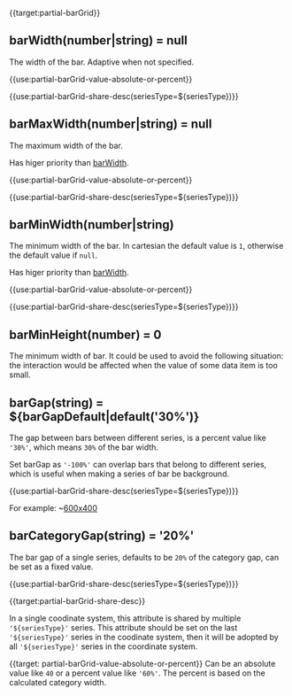 {{target:partial-barGrid}}

## barWidth(number|string) = null
The width of the bar. Adaptive when not specified.

{{use:partial-barGrid-value-absolute-or-percent}}

{{use:partial-barGrid-share-desc(seriesType=${seriesType})}}

## barMaxWidth(number|string) = null
The maximum width of the bar.

Has higer priority than [barWidth](~series-bar.barWidth).

{{use:partial-barGrid-value-absolute-or-percent}}

{{use:partial-barGrid-share-desc(seriesType=${seriesType})}}

## barMinWidth(number|string)
The minimum width of the bar. In cartesian the default value is `1`, otherwise the default value if `null`.

Has higer priority than [barWidth](~series-bar.barWidth).

{{use:partial-barGrid-value-absolute-or-percent}}

{{use:partial-barGrid-share-desc(seriesType=${seriesType})}}

## barMinHeight(number) = 0
The minimum width of bar. It could be used to avoid the following situation: the interaction would be affected when the value of some data item is too small.

## barGap(string) = ${barGapDefault|default('30%')}
The gap between bars between different series, is a percent value like `'30%'`, which means `30%` of the bar width.

Set barGap as `'-100%'` can overlap bars that belong to different series, which is useful when making a series of bar be background.

{{use:partial-barGrid-share-desc(seriesType=${seriesType})}}

For example:
~[600x400](${galleryViewPath}doc-example/barGrid-barGap&reset=1&edit=1)

## barCategoryGap(string) = '20%'
The bar gap of a single series, defaults to be `20%` of the category gap, can be set as a fixed value.

{{use:partial-barGrid-share-desc(seriesType=${seriesType})}}




{{target:partial-barGrid-share-desc}}

In a single coodinate system, this attribute is shared by multiple `'${seriesType}'` series. This attribute should be set on the last `'${seriesType}'` series in the coodinate system, then it will be adopted by all `'${seriesType}'` series in the coordinate system.


{{target: partial-barGrid-value-absolute-or-percent}}
Can be an absolute value like `40` or a percent value like `'60%'`. The percent is based on the calculated category width.